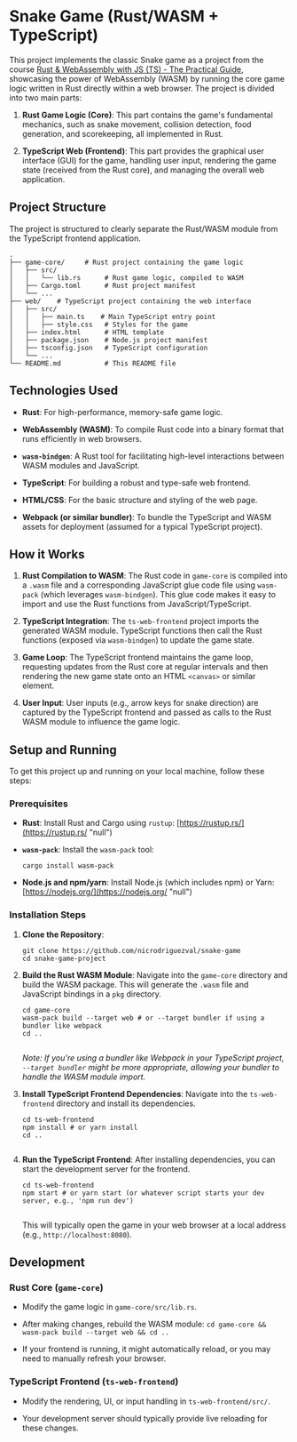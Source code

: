 # Snake Game (Rust/WASM + TypeScript)

This project implements the classic Snake game as a project from the course [Rust & WebAssembly with JS (TS) - The Practical Guide](https://udemy.com/course/rust-webassembly-with-js-ts-the-practical-guide/), showcasing the power of WebAssembly (WASM) by running the core game logic written in Rust directly within a web browser. The project is divided into two main parts:

1.  **Rust Game Logic (Core)**: This part contains the game's fundamental mechanics, such as snake movement, collision detection, food generation, and scorekeeping, all implemented in Rust.
    
2.  **TypeScript Web (Frontend)**: This part provides the graphical user interface (GUI) for the game, handling user input, rendering the game state (received from the Rust core), and managing the overall web application.
    

## Project Structure

The project is structured to clearly separate the Rust/WASM module from the TypeScript frontend application.

```
.
├── game-core/     # Rust project containing the game logic
│   ├── src/
│   │   └── lib.rs      # Rust game logic, compiled to WASM
│   ├── Cargo.toml      # Rust project manifest
│   └── ...
├── web/    # TypeScript project containing the web interface
│   ├── src/
│   │   ├── main.ts    # Main TypeScript entry point
│   │   ├── style.css   # Styles for the game
│   ├── index.html      # HTML template
│   ├── package.json    # Node.js project manifest
│   ├── tsconfig.json   # TypeScript configuration
│   └── ...
└── README.md           # This README file
```

## Technologies Used

-   **Rust**: For high-performance, memory-safe game logic.
    
-   **WebAssembly (WASM)**: To compile Rust code into a binary format that runs efficiently in web browsers.
    
-   **`wasm-bindgen`**: A Rust tool for facilitating high-level interactions between WASM modules and JavaScript.
    
-   **TypeScript**: For building a robust and type-safe web frontend.
    
-   **HTML/CSS**: For the basic structure and styling of the web page.
    
-   **Webpack (or similar bundler)**: To bundle the TypeScript and WASM assets for deployment (assumed for a typical TypeScript project).
    

## How it Works

1.  **Rust Compilation to WASM**: The Rust code in `game-core` is compiled into a `.wasm` file and a corresponding JavaScript glue code file using `wasm-pack` (which leverages `wasm-bindgen`). This glue code makes it easy to import and use the Rust functions from JavaScript/TypeScript.
    
2.  **TypeScript Integration**: The `ts-web-frontend` project imports the generated WASM module. TypeScript functions then call the Rust functions (exposed via `wasm-bindgen`) to update the game state.
    
3.  **Game Loop**: The TypeScript frontend maintains the game loop, requesting updates from the Rust core at regular intervals and then rendering the new game state onto an HTML `<canvas>` or similar element.
    
4.  **User Input**: User inputs (e.g., arrow keys for snake direction) are captured by the TypeScript frontend and passed as calls to the Rust WASM module to influence the game logic.
    

## Setup and Running

To get this project up and running on your local machine, follow these steps:

### Prerequisites

-   **Rust**: Install Rust and Cargo using `rustup`: [https://rustup.rs/](https://rustup.rs/ "null")
    
-   **`wasm-pack`**: Install the `wasm-pack` tool:
    
    ```
    cargo install wasm-pack
    ```
    
-   **Node.js and npm/yarn**: Install Node.js (which includes npm) or Yarn: [https://nodejs.org/](https://nodejs.org/ "null")
    

### Installation Steps

1.  **Clone the Repository**:
    
    ```
    git clone https://github.com/nicrodriguezval/snake-game
    cd snake-game-project
    ```
    
2.  **Build the Rust WASM Module**: Navigate into the `game-core` directory and build the WASM package. This will generate the `.wasm` file and JavaScript bindings in a `pkg` directory.
    
    ```
    cd game-core
    wasm-pack build --target web # or --target bundler if using a bundler like webpack
    cd ..
    
    
    ```
    
    _Note: If you're using a bundler like Webpack in your TypeScript project, `--target bundler` might be more appropriate, allowing your bundler to handle the WASM module import._
    
3.  **Install TypeScript Frontend Dependencies**: Navigate into the `ts-web-frontend` directory and install its dependencies.
    
    ```
    cd ts-web-frontend
    npm install # or yarn install
    cd ..
    
    
    ```
    
4.  **Run the TypeScript Frontend**: After installing dependencies, you can start the development server for the frontend.
    
    ```
    cd ts-web-frontend
    npm start # or yarn start (or whatever script starts your dev server, e.g., 'npm run dev')
    
    
    ```
    
    This will typically open the game in your web browser at a local address (e.g., `http://localhost:8080`).
    

## Development

### Rust Core (`game-core`)

-   Modify the game logic in `game-core/src/lib.rs`.
    
-   After making changes, rebuild the WASM module: `cd game-core && wasm-pack build --target web && cd ..`
    
-   If your frontend is running, it might automatically reload, or you may need to manually refresh your browser.
    

### TypeScript Frontend (`ts-web-frontend`)

-   Modify the rendering, UI, or input handling in `ts-web-frontend/src/`.
    
-   Your development server should typically provide live reloading for these changes.
